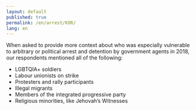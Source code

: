 ```yaml
---
layout: default
published: true
permalink: /en/arrest/KOR/
lang: en
---
```


When asked to provide more context about who was especially vulnerable to arbitrary or political arrest and detention by government agents in 2018, our respondents mentioned all of the following:
-	LGBTQIA+ soldiers
-	Labour unionists on strike
-	Protesters and rally participants
-	Illegal migrants
-	Members of the integrated progressive party
-	Religious minorities, like Jehovah’s Witnesses

